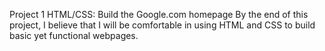 Project 1 HTML/CSS: Build the Google.com homepage
By the end of this project, I believe that I will be comfortable in using HTML and CSS to build basic yet functional webpages.